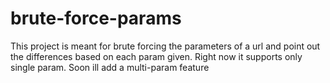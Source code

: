# brute-force-params
This project is meant for brute forcing the parameters of a url and point out the differences based on each param given. Right now it supports only single param. Soon ill add a multi-param feature
